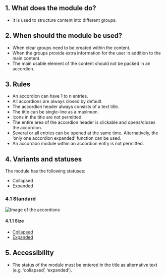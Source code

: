 ## 1. What does the module do? 
*   It is used to structure content into different groups.

## 2. When should the module be used? 
*   When clear groups need to be created within the content. 
*   When the groups provide extra information for the user in addition to the main content. 
*   The main usable element of the content should not be packed in an accordion.

## 3. Rules
*   An accordion can have 1 to n entries. 
*   All accordions are always closed by default. 
*   The accordion header always consists of a text title. 
*   The title can be single-line as a maximum. 
*   Icons in the title are not permitted. 
*   The entire area of the accordion header is clickable and opens/closes the accordion. 
*   Several or all entries can be opened at the same time. Alternatively, the ‘only one accordion expanded’ function can be used. 
*   An accordion module within an accordion entry is not permitted.

## 4. Variants and statuses 
The module has the following statuses: 
*   Collapsed 
*   Expanded

### 4.1 Standard
![Image of the accordions](https://raw.githubusercontent.com/sbb-design-systems/sbb-design-system/master/mobile/modules/accordion/images/MM02.png 'class: image')

#### 4.1.1 Size
*   [Collapsed](https://sbb.invisionapp.com/d/main#/console/14051805/322943543/inspect)
*   [Expanded](https://sbb.invisionapp.com/d/main#/console/14051805/322943544/inspect)

## 5. Accessibility
*   The status of the module must be entered in the title as alternative text (e.g. ‘collapsed’, ‘expanded’).